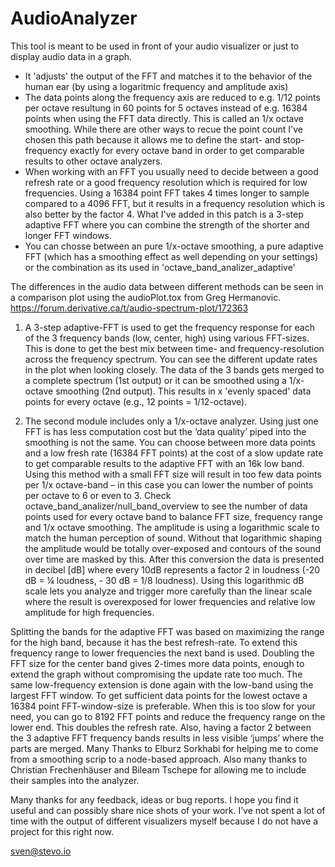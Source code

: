 # AudioAnalyzer

This tool is meant to be used in front of your audio visualizer or just to display audio data in a graph. 
- It 'adjusts' the output of the FFT and matches it to the behavior of the human ear (by using a logaritmic frequency and amplitude axis)
- The data points along the frequency axis are reduced to e.g. 1/12 points per octave resultung in 60 points for 5 octaves instead of e.g. 16384 points when using the FFT data directly. This is called an 1/x octave smoothing. While there are other ways to recue the point count I've chosen this path because it allows me to define the start- and stop- frequency exactly for every octave band in order to get comparable results to other octave analyzers. 
- When working with an FFT you usually need to decide between a good refresh rate or a good frequency resolution which is required for low frequencies. Using a 16384 point FFT takes 4 times longer to sample compared to a 4096 FFT, but it results in a frequency resolution which is also better by the factor 4. What I've added in this patch is a 3-step adaptive FFT where you can combine the strength of the shorter and longer FFT windows.
- You can chosse between an pure 1/x-octave smoothing, a pure adaptive FFT (which has a smoothing effect as well depending on your settings) or the combination as its used in 'octave_band_analizer_adaptive'

The differences in the audio data between different methods can be seen in a comparison plot using the audioPlot.tox from Greg Hermanovic. https://forum.derivative.ca/t/audio-spectrum-plot/172363


1) A 3-step adaptive-FFT is used to get the frequency response for each of the 3 frequency bands (low, center, high) using various FFT-sizes. This is done to get the best mix between time- and frequency-resolution across the frequency spectrum. You can see the different update rates in the plot when looking closely. The data of the 3 bands gets merged to a complete spectrum (1st output) or it can be smoothed using a 1/x-octave smoothing (2nd output). This results in x 'evenly spaced' data points for every octave (e.g., 12 points = 1/12-octave).

2) The second module includes only a 1/x-octave analyzer. Using just one FFT is has less computation cost but the ‘data quality’ piped into the smoothing is not the same. You can choose between more data points and a low fresh rate (16384 FFT points) at the cost of a slow update rate to get comparable results to the adaptive FFT with an 16k low band. 
Using this method with a small FFT size will result in too few data points per 1/x octave-band – in this case you can lower the number of points per octave to 6 or even to 3.
Check octave_band_analizer/null_band_overview to see the number of data points used for every octave band to balance FFT size, frequency range and 1/x octave smoothing.
The amplitude is using a logarithmic scale to match the human perception of sound. Without that logarithmic shaping the amplitude would be totally over-exposed and contours of the sound over time are masked by this. After this conversion the data is presented in decibel [dB] where every 10dB represents a factor 2 in loudness (-20 dB = ¼ loudness, - 30 dB = 1/8 loudness). Using this logarithmic dB scale lets you analyze and trigger more carefully than the linear scale where the result is overexposed for lower frequencies and relative low amplitude for high frequencies.

Splitting the bands for the adaptive FFT was based on maximizing the range for the high band, because it has the best refresh-rate. To extend this frequency range to lower frequencies the next band is used. Doubling the FFT size for the center band gives 2-times more data points, enough to extend the graph without compromising the update rate too much. The same low-frequency extension is done again with the low-band using the largest FFT window. To get sufficient data points for the lowest octave a 16384 point FFT-window-size is preferable. When this is too slow for your need, you can go to 8192 FFT points and reduce the frequency range on the lower end. This doubles the refresh rate. Also, having a factor 2 between the 3 adaptive FFT frequency bands results in less visible ‘jumps’ where the parts are merged. 
Many Thanks to Elburz Sorkhabi for helping me to come from a smoothing scrip to a node-based approach. Also many thanks to Christian Frechenhäuser and Bileam Tschepe for allowing me to include their samples into the analyzer.

Many thanks for any feedback, ideas or bug reports. I hope you find it useful and can possibly share nice shots of your work. I’ve not spent a lot of time with the output of different visualizers myself because I do not have a project for this right now. 

sven@stevo.io
